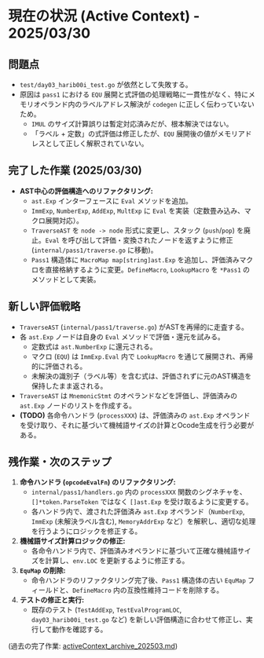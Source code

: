 # 現在の状況 (Active Context) - 2025/03/30

## 問題点
- `test/day03_harib00i_test.go` が依然として失敗する。
- 原因は `pass1` における `EQU` 展開と式評価の処理戦略に一貫性がなく、特にメモリオペランド内のラベルアドレス解決が `codegen` に正しく伝わっていないため。
    - `IMUL` のサイズ計算誤りは暫定対応済みだが、根本解決ではない。
    - 「ラベル + 定数」の式評価は修正したが、`EQU` 展開後の値がメモリアドレスとして正しく解釈されていない。

## 完了した作業 (2025/03/30)

- **AST中心の評価構造へのリファクタリング:**
    - `ast.Exp` インターフェースに `Eval` メソッドを追加。
    - `ImmExp`, `NumberExp`, `AddExp`, `MultExp` に `Eval` を実装（定数畳み込み、マクロ展開対応）。
    - `TraverseAST` を `node -> node` 形式に変更し、スタック (`push`/`pop`) を廃止。`Eval` を呼び出して評価・変換されたノードを返すように修正 (`internal/pass1/traverse.go` に移動)。
    - `Pass1` 構造体に `MacroMap map[string]ast.Exp` を追加し、評価済みマクロを直接格納するように変更。`DefineMacro`, `LookupMacro` を `*Pass1` のメソッドとして実装。

## 新しい評価戦略

- `TraverseAST` (`internal/pass1/traverse.go`) がASTを再帰的に走査する。
- 各 `ast.Exp` ノードは自身の `Eval` メソッドで評価・還元を試みる。
    - 定数式は `ast.NumberExp` に還元される。
    - マクロ (`EQU`) は `ImmExp.Eval` 内で `LookupMacro` を通じて展開され、再帰的に評価される。
    - 未解決の識別子（ラベル等）を含む式は、評価されずに元のAST構造を保持したまま返される。
- `TraverseAST` は `MnemonicStmt` のオペランドなどを評価し、評価済みの `ast.Exp` ノードのリストを作成する。
- **(TODO)** 各命令ハンドラ (`processXXX`) は、評価済みの `ast.Exp` オペランドを受け取り、それに基づいて機械語サイズの計算とOcode生成を行う必要がある。

## 残作業・次のステップ

1.  **命令ハンドラ (`opcodeEvalFn`) のリファクタリング:**
    *   `internal/pass1/handlers.go` 内の `processXXX` 関数のシグネチャを、`[]*token.ParseToken` ではなく `[]ast.Exp` を受け取るように変更する。
    *   各ハンドラ内で、渡された評価済み `ast.Exp` オペランド（`NumberExp`, `ImmExp` (未解決ラベル含む), `MemoryAddrExp` など）を解釈し、適切な処理を行うようにロジックを修正する。
2.  **機械語サイズ計算ロジックの修正:**
    *   各命令ハンドラ内で、評価済みオペランドに基づいて正確な機械語サイズを計算し、`env.LOC` を更新するように修正する。
3.  **`EquMap` の削除:**
    *   命令ハンドラのリファクタリング完了後、`Pass1` 構造体の古い `EquMap` フィールドと、`DefineMacro` 内の互換性維持コードを削除する。
4.  **テストの修正と実行:**
    *   既存のテスト (`TestAddExp`, `TestEvalProgramLOC`, `day03_harib00i_test.go` など) を新しい評価構造に合わせて修正し、実行して動作を確認する。

(過去の完了作業: [activeContext_archive_202503.md](../archives/activeContext_archive_202503.md))
